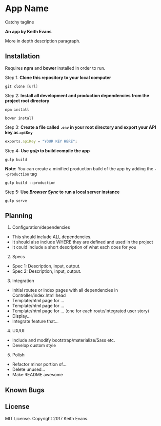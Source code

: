 # App Name

Catchy tagline

**An app by Keith Evans**

More in depth description paragraph.

## Installation

Requires **npm** and **bower** installed in order to run.

Step 1: **Clone this repository to your local computer**

```console
git clone [url]
```

Step 2: **Install all development and production dependencies from the project root directory**

```console
npm install
```
```
bower install
```

Step 3: **Create a file called `.env` in your root directory and export your API key as `apiKey`**

```js
exports.apiKey = "YOUR KEY HERE";
```

Step 4: **Use _gulp_ to build compile the app**

```console
gulp build
```

**Note:** You can create a minified production build of the app by adding the `--production` tag

```console
gulp build --production
```

Step 5: **Use _Browser Sync_ to run a local server instance**

```console
gulp serve
```

## Planning

1. Configuration/dependencies
  * This should include ALL dependencies.
  * It should also include WHERE they are defined and used in the project
  * It could include a short description of what each does for you

2. Specs
  * Spec 1: Description, input, output.
  * Spec 2: Description, input, output.

3. Integration
  * Initial routes or index pages with all dependencies in Controller/index.html head
  * Template/html page for ...
  * Template/html page for ...
  * Template/html page for ... (one for each route/integrated user story)
  * Display...
  * Integrate feature that...

4. UX/UI
  * Include and modify bootstrap/materialize/Sass etc.
  * Develop custom style

5. Polish
  * Refactor minor portion of...
  * Delete unused...
  * Make README awesome

## Known Bugs



## License

MIT License. Copyright 2017 Keith Evans
